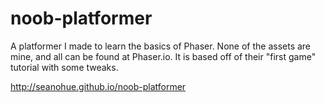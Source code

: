 # noob-platformer
A platformer I made to learn the basics of Phaser. None of the assets are mine, and all can be found at Phaser.io. It is based off of their "first game" tutorial with some tweaks.


http://seanohue.github.io/noob-platformer
